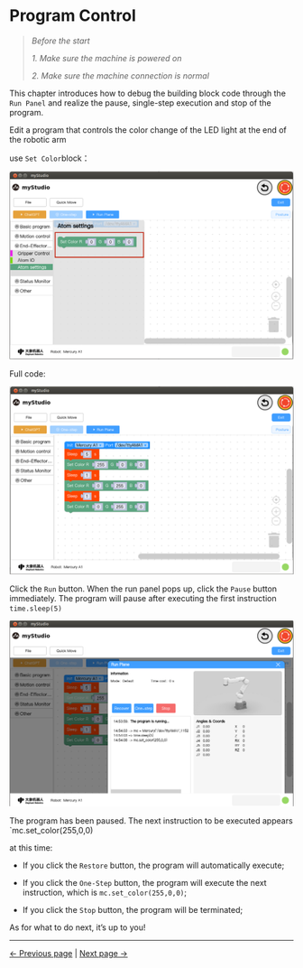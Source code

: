 # Program Control

> *Before the start*
>
> *1. Make sure the machine is powered on*
>
> *2. Make sure the machine connection is normal*

This chapter introduces how to debug the building block code through the `Run Panel` and realize the pause, single-step execution and stop of the program.

Edit a program that controls the color change of the LED light at the end of the robotic arm



use `Set Color`block：

<img src="..\resources\1-blockly\images\program\block.png"  />



Full code:

<img src="..\resources\1-blockly\images\program\code.png"  />



Click the `Run` button. When the run panel pops up, click the `Pause` button immediately. The program will pause after executing the first instruction `time.sleep(5)`

<img src="..\resources\1-blockly\images\program\run.png"  />

The program has been paused. The next instruction to be executed appears `mc.set_color(255,0,0)

at this time:

- If you click the `Restore` button, the program will automatically execute;

- If you click the `One-Step` button, the program will execute the next instruction, which is `mc.set_color(255,0,0)`;
- If you click the `Stop` button, the program will be terminated;



As for what to do next, it’s up to you!


---

[← Previous page](./8-singleStep.md) | [Next page →](./10-gripperUse.md)

